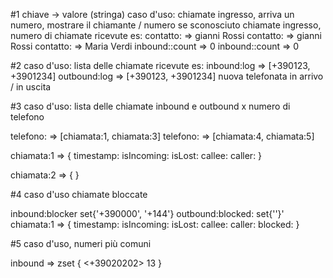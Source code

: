 #1 
chiave -> valore (stringa)
caso d'uso: 
chiamate ingresso, arriva un numero, mostrare il chiamante / numero se sconosciuto
chiamate ingresso, numero di chiamate ricevute
es:
contatto:<tel1> => gianni Rossi
contatto:<tel2> => gianni Rossi
contatto:<tel3> => Maria Verdi
inbound:<tel1>:count => 0
inbound:<tel3>:count => 0


#2
caso d'uso: lista delle chiamate ricevute
es:
inbound:log => [+390123, +3901234]
outbound:log => [+390123, +3901234]
nuova telefonata in arrivo / in uscita

#3
caso d'uso: lista delle chiamate inbound e outbound x numero di telefono

telefono:<tel1> => [chiamata:1, chiamata:3]
telefono:<tel2> => [chiamata:4, chiamata:5]

chiamata:1 => {
    timestamp:
    isIncoming:
    isLost:
    callee:
    caller:
}

chiamata:2 => {
}

#4
caso d'uso chiamate bloccate

inbound:blocker  set{'+390000', '+144'}
outbound:blocked:  set{''}'
chiamata:1 => {
timestamp:
isIncoming:
isLost:
callee:
caller:
blocked:
}

#5
caso d'uso, numeri più comuni

inbound => zset {
    <+39020202> 13
}
